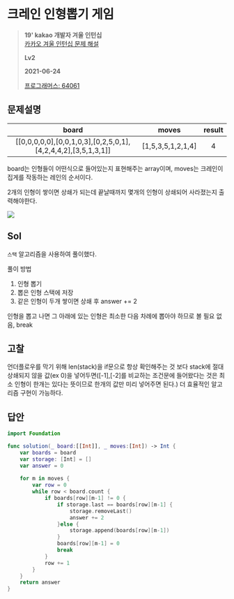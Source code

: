 # 크레인 인형뽑기 게임
> **19' kakao 개발자 겨울 인턴십**   
> [카카오 겨울 인턴십 문제 해설](https://tech.kakao.com/2020/04/01/2019-internship-test/)
>
> **Lv2**
>
> **2021-06-24**
>
> [프로그래머스: 64061](https://programmers.co.kr/learn/courses/30/lessons/64061)


## 문제설명
| board	| moves	| result |
| :----------------------------: | :-----: | :-----: |
|[[0,0,0,0,0],[0,0,1,0,3],[0,2,5,0,1],[4,2,4,4,2],[3,5,1,3,1]]|	[1,5,3,5,1,2,1,4]	|4|

board는 인형들이 어떤식으로 들어있는지 표현해주는 array이며,
moves는 크레인이 집게를 작동하는 레인의 순서이다.

2개의 인형이 쌓이면 상쇄가 되는데 끝날때까지 몇개의 인형이 상쇄되어 사라졌는지 출력해야한다.

<img src="https://grepp-programmers.s3.ap-northeast-2.amazonaws.com/files/production/8569d736-091e-4771-b2d3-7a6e95a20c22/crane_game_103.gif">


## Sol

`스택` 알고리즘을 사용하여 풀이했다.

풀이 방법
1. 인형 뽑기
2. 뽑은 인형 스택에 저장
3. 같은 인형이 두개 쌓이면 상쇄 후 answer += 2

인형을 뽑고 나면 그 아래에 있는 인형은 최소한 다음 차례에 뽑아야 하므로 볼 필요 없음, break


## 고찰
언더플로우를 막기 위해 len(stack)을 if문으로 항상 확인해주는 것 보다 stack에 절대 상쇄되지 않을 값(ex 0)을 넣어두면([-1],[-2]를 비교하는 조건문에 들어왔다는 것은 최소 인형이 한개는 있다는 뜻이므로 한개의 값만 미리 넣어주면 된다.) 
더 효율적인 알고리즘 구현이 가능하다.


## 답안
```swift
import Foundation

func solution(_ board:[[Int]], _ moves:[Int]) -> Int {
    var boards = board
    var storage: [Int] = []
    var answer = 0
    
    for m in moves {
        var row = 0
        while row < board.count {
            if boards[row][m-1] != 0 {
                if storage.last == boards[row][m-1] {                    
                    storage.removeLast()
                    answer += 2
                }else {
                    storage.append(boards[row][m-1])   
                }
                boards[row][m-1] = 0
                break
            }
            row += 1
        }
    }
    return answer
}
```